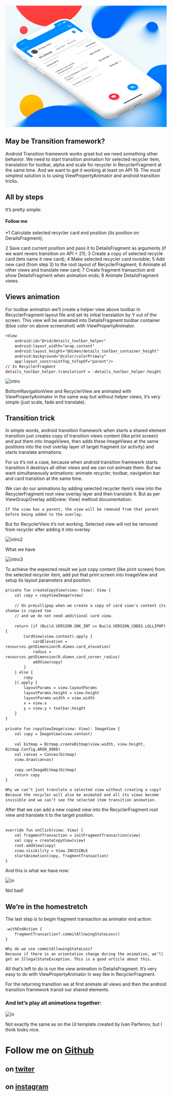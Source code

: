 ![FlashLogin](https://github.com/darktheft/FlashLogin/blob/master/1_dbZwGGyhE5pk_KgNZ_GW8w.gif)

## May be Transition framework?
Android Transition framework works great but we need something other behavior.
We need to start transition animation for selected recycler item, translation for toolbar,
alpha and scale for recycler in RecyclerFragment at the same time. And we want to get it working at least on API 19. 
The most simplest solution is to using ViewPropertyAnimator and android transition tricks.

## All by steps
It’s pretty simple:
 #### Follow me 
*1  Calculate selected recycler card end position (its position on DerailsFragment);
 
2  Save card current position and pass it to DetailsFragment as arguments (if we want revers transition on API < 21);
3   Create a copy of selected recycle card (lets name it new card);
4   Make selected recycler card invisible;
5   Add new card (from step 3) to the root layout of RecyclerFragment;
6   Animate all other views and translate new card;
7   Create fragment transaction and show DetailsFragment when animation ends;
8   Animate DetailsFragment views.

## Views animation
For toolbar animation we’ll create a helper view above toolbar in RecyclerFragment layout file and set its initial translation by Y out of the screen. This view will be animated into DetailsFragment toolbar container (blue color on above screenshot) with ViewPropertyAnimator.

```
<View
    android:id="@+id/details_toolbar_helper"
    android:layout_width="wrap_content"
    android:layout_height="@dimen/details_toolbar_container_height"
    android:background="@color/colorPrimary"
    app:layout_constraintTop_toTopOf="parent"/>
// In RecyclerFragment
details_toolbar_helper.translationY = -details_toolbar_helper.height
```
![intro](https://miro.medium.com/max/360/1*lzbPi7Nih8ICfJQQl0wfQw.gif)

BottomNavigationView and RecyclerView are animated with ViewPropertyAnimator in the same way but without helper views, it’s very simple (just scale, fade and translate).

## Transition trick

In simple words, android transition framework when starts a shared element transition just creates copy of transition views content (like print screen) and put them into ImageViews, then adds these ImageViews at the same positions into the root overlay layer of target fragment (or activity) and starts translate animations.

For us it’s not a case, because when android transition framework starts transition it destroys all other views and we can not animate them. But we want simultaneously animations: animate recycler, toolbar, navigation bar and card transition at the same time.

We can do our animations by adding selected recycler item’s view into the RecyclerFragment root view overlay layer and then translate it. But as per ViewGroupOverlay add(view: View) method documentation:

```
If the view has a parent, the view will be removed from that parent before being added to the overlay.
```
But for RecyclerView it’s not working. Selected view will not be removed from recycler after adding it into overlay.

![intro2](https://miro.medium.com/max/360/1*hA3JPVQEp4tgPRlVYYrYxQ.gif)

What we have

![intro3](https://miro.medium.com/max/360/1*7jfUEBJg8Y7TfORDYjXv8w.gif)

To achieve the expected result we just copy content (like print screen) from the selected recycler item, add put that print screen into ImageView and setup its layout parameters and position.

```
private fun createCopyView(view: View): View {
    val copy = copyViewImage(view)

    // On preLollipop when we create a copy of card view's content its shadow is copied too
    // and we do not need additional card view. 
  
    return (if (Build.VERSION.SDK_INT >= Build.VERSION_CODES.LOLLIPOP) {
        CardView(view.context).apply {
            cardElevation = resources.getDimension(R.dimen.card_elevation)
            radius = resources.getDimension(R.dimen.card_corner_radius)
            addView(copy)
        }
    } else {
        copy
    }).apply {
        layoutParams = view.layoutParams
        layoutParams.height = view.height
        layoutParams.width = view.width
        x = view.x
        y = view.y + toolbar.height
    }
}

private fun copyViewImage(view: View): ImageView {
    val copy = ImageView(view.context)

    val bitmap = Bitmap.createBitmap(view.width, view.height, Bitmap.Config.ARGB_8888)
    val canvas = Canvas(bitmap)
    view.draw(canvas)

    copy.setImageBitmap(bitmap)
    return copy
}
```

```
Why we can’t just translate a selected view without creating a copy?
Because the recycler will also be animated and all its views become invisible and we can’t see the selected item transition animation.
```

After that we can add a new copied view into the RecyclerFragment root view and translate it to the target position.


```

override fun onClick(view: View) {
    val fragmentTransaction = initFragmentTransaction(view)
    val copy = createCopyView(view)
    root.addView(copy)
    view.visibility = View.INVISIBLE
    startAnimation(copy, fragmentTransaction)
}
```

And this is what we have now:

![in](https://miro.medium.com/max/360/1*VPAGfUJsuZBpHudiR7LPwg.gif)

Not bad!

## We’re in the homestretch

The last step is to begin fragment transaction as animator end action:

```
.withEndAction {
    fragmentTransaction?.commitAllowingStateLoss()
}
```

```
Why do we use commitAllowingStateLoss?
Because if there is an orientation change during the animation, we’ll get an IllegalStateExсeption. This is a good article about this.
```
All that’s left to do is run the view animation in DetailsFragment. It’s very easy to do with ViewPropertyAnimator in way like in RecyclerFragment.

For the returning transition we at first animate all views and then the android transition framework transit our shared elements.

### And let’s play all animations together:

![in](https://miro.medium.com/max/320/1*qrJlj35yyqNTdY2Q0wbLfA.gif)

Not exactly the same as on the UI template created by Ivan Parfenov, but I think looks nice.

# Follow me on [Github](https://github.com/darktheft) 
                                                
## on [twiter](https://twitter.com/iamdarktheft)
## on [instagram](https://www.instagram.com/iamdarktheft)

